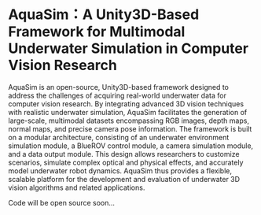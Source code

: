 # AquaSim：A Unity3D-Based Framework for Multimodal Underwater Simulation in Computer Vision Research

AquaSim is an open-source, Unity3D-based framework designed to address the challenges of acquiring real-world underwater data for computer vision research. By integrating advanced 3D vision techniques with realistic underwater simulation, AquaSim facilitates the generation of large-scale, multimodal datasets encompassing RGB images, depth maps, normal maps, and precise camera pose information. The framework is built on a modular architecture, consisting of an underwater environment simulation module, a BlueROV control module, a camera simulation module, and a data output module. This design allows researchers to customize scenarios, simulate complex optical and physical effects, and accurately model underwater robot dynamics. AquaSim thus provides a flexible, scalable platform for the development and evaluation of underwater 3D vision algorithms and related applications.

Code will be open source soon...
